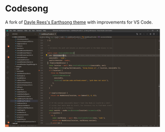 # Codesong

A fork of [Dayle Rees's Earthsong theme](https://github.com/daylerees/colour-schemes/tree/master/vscode/daylerees.theme.earthsong) with improvements for VS Code.

![](./image.png)
